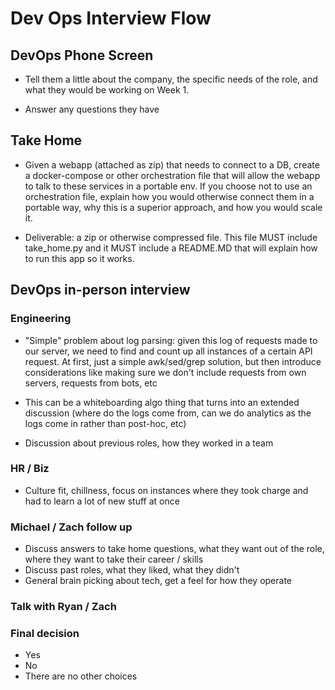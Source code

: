 # Dev Ops Interview Flow

## DevOps Phone Screen

* Tell them a little about the company, the specific needs of the role, and what they would be working on Week 1. 

* Answer any questions they have

## Take Home


* Given a  webapp (attached as zip) that needs to connect to a DB, create a docker-compose or other orchestration file that will allow the webapp to talk to these services in a portable env. If you choose not to use an orchestration file, explain how you would otherwise connect them in a portable way, why this is a superior approach, and how you would scale it.

*  Deliverable: a zip or otherwise compressed file. This file MUST include take_home.py and it MUST include a README.MD that will explain how to run this app so it works.

 

## DevOps in-person interview 

### Engineering 

* "Simple" problem about log parsing: given this log of requests made to our server, we need to find and count up all instances of a certain API request. At first, just a simple awk/sed/grep solution, but then introduce considerations like making sure we don't include requests from own servers, requests from bots, etc

* This can be a whiteboarding algo thing that turns into an extended discussion (where do the logs come from, can we do analytics as the logs come in rather than post-hoc, etc)

* Discussion about previous roles, how they worked in a team 

### HR / Biz

* Culture fit, chillness, focus on instances where they took charge and had to learn a lot of new stuff at once

### Michael / Zach follow up
* Discuss answers to take home questions, what they want out of the role, where they want to take their career / skills
* Discuss past roles, what they liked, what they didn't
* General brain picking about tech, get a feel for how they operate

### Talk with Ryan / Zach

### Final decision 
* Yes
* No
* There are no other choices
